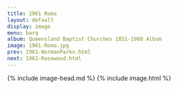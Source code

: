 ```yaml
---
title: 1961 Roma
layout: default
display: image
menu: barq
album: Queensland Baptist Churches 1851-1960 Album
image: 1961-Roma.jpg
prev: 1961-NormanParkx.html
next: 1961-Rosewood.html
---
```

{% include image-head.md %}
{% include image.html %}